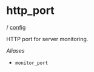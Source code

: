 # http_port

/ [config](reference/server-config/index.md) 

HTTP port for server monitoring.

*Aliases*
- `monitor_port`

